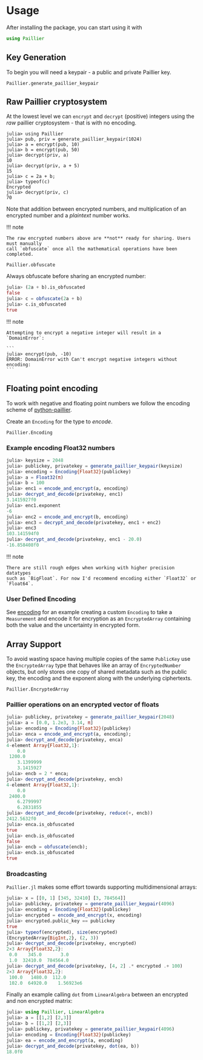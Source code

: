 # Usage

After installing the package, you can start using it with

```julia
using Paillier
```

## Key Generation

To begin you will need a keypair - a public and private Paillier key.

```@docs
Paillier.generate_paillier_keypair
```

 
## Raw Paillier cryptosystem

At the lowest level we can `encrypt` and `decrypt` (positive) integers using the 
*raw* paillier cryptosystem - that is with no encoding.

```jldoctest
julia> using Paillier
julia> pub, priv = generate_paillier_keypair(1024)
julia> a = encrypt(pub, 10)
julia> b = encrypt(pub, 50)
julia> decrypt(priv, a)
10
julia> decrypt(priv, a + 5)
15
julia> c = 2a + b;
julia> typeof(c)
Encrypted
julia> decrypt(priv, c)
70
```

Note that addition between encrypted numbers, and multiplication of an encrypted
number and a *plaintext* number works.

!!! note

    The raw encrypted numbers above are **not** ready for sharing. Users must manually
    call `obfuscate` once all the mathematical operations have been completed.

     
```@docs
Paillier.obfuscate
```

Always obfuscate before sharing an encrypted number:

```julia
julia> (2a + b).is_obfuscated
false
julia> c = obfuscate(2a + b)
julia> c.is_obfuscated
true
```

!!! note

    Attempting to encrypt a negative integer will result in a `DomainError`:
    
    ```
    julia> encrypt(pub, -10)
    ERROR: DomainError with Can't encrypt negative integers without encoding:
    ```

## Floating point encoding

To work with negative and floating point numbers we follow the encoding scheme of 
[python-paillier](https://python-paillier.readthedocs.io/en/develop/phe.html#phe.paillier.EncodedNumber).

Create an `Encoding` for the type to *encode*.

```@docs
Paillier.Encoding
```

### Example encoding Float32 numbers

```julia
julia> keysize = 2048
julia> publickey, privatekey = generate_paillier_keypair(keysize)
julia> encoding = Encoding{Float32}(publickey)
julia> a = Float32(π)
julia> b = 100
julia> enc1 = encode_and_encrypt(a, encoding)
julia> decrypt_and_decode(privatekey, enc1)
3.1415927f0
julia> enc1.exponent
-6
julia> enc2 = encode_and_encrypt(b, encoding)
julia> enc3 = decrypt_and_decode(privatekey, enc1 + enc2)
julia> enc3
103.141594f0
julia> decrypt_and_decode(privatekey, enc1 - 20.0)
-16.858408f0
```

!!! note

    There are still rough edges when working with higher precision datatypes
    such as `BigFloat`. For now I'd recommend encoding either `Float32` or `Float64`.  

### User Defined Encoding

See [encoding](./encoding) for an example creating a custom `Encoding` to take a 
`Measurement` and encode it for encryption as an `EncryptedArray` containing both
the value and the uncertainty in encrypted form.

## Array Support

To avoid wasting space having multiple copies of the same `PublicKey` use the 
`EncryptedArray` type that behaves like an array of `EncryptedNumber` objects, but only
stores one copy of shared metadata such as the public 
key, the encoding and the exponent along with the underlying ciphertexts.

```@docs
Paillier.EncryptedArray
```

### Paillier operations on an encrypted vector of floats

```julia
julia> publickey, privatekey = generate_paillier_keypair(2048)
julia> a = [0.0, 1.2e3, 3.14, π]
julia> encoding = Encoding{Float32}(publickey)
julia> enca = encode_and_encrypt(a, encoding);
julia> decrypt_and_decode(privatekey, enca)
4-element Array{Float32,1}:
    0.0      
 1200.0      
    3.1399999
    3.1415927
julia> encb = 2 * enca;
julia> decrypt_and_decode(privatekey, encb)
4-element Array{Float32,1}:
    0.0      
 2400.0      
    6.2799997
    6.2831855
julia> decrypt_and_decode(privatekey, reduce(+, encb))
2412.5632f0
julia> enca.is_obfuscated
true
julia> encb.is_obfuscated
false
julia> encb = obfuscate(encb);
julia> encb.is_obfuscated
true
```


### Broadcasting

`Paillier.jl` makes some effort towards supporting multidimensional arrays:

```julia
julia> x = [[0, 1] [345, 32410] [3, 784564]]
julia> publickey, privatekey = generate_paillier_keypair(4096)
julia> encoding = Encoding{Float32}(publickey)
julia> encrypted = encode_and_encrypt(x, encoding)
julia> encrypted.public_key == publickey
true
julia> typeof(encrypted), size(encrypted)
(EncryptedArray{BigInt,2}, (2, 3))
julia> decrypt_and_decode(privatekey, encrypted)
2×3 Array{Float32,2}:
 0.0    345.0       3.0
 1.0  32410.0  784564.0
julia> decrypt_and_decode(privatekey, [4, 2] .* encrypted .+ 100)
2×3 Array{Float32,2}:
 100.0   1480.0  112.0      
 102.0  64920.0    1.56923e6
```

Finally an example calling `dot` from `LinearAlgebra` between an encrypted
and non encrypted matrix:

```julia
julia> using Paillier, LinearAlgebra
julia> a = [[1,2] [2,3]]
julia> b = [[1,2] [2,3]]
julia> publickey, privatekey = generate_paillier_keypair(4096)
julia> encoding = Encoding{Float32}(publickey)
julia> ea = encode_and_encrypt(a, encoding)
julia> decrypt_and_decode(privatekey, dot(ea, b))
18.0f0
```
